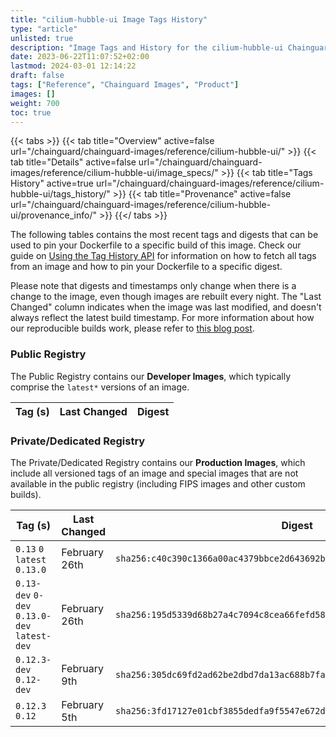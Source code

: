 ```yaml
---
title: "cilium-hubble-ui Image Tags History"
type: "article"
unlisted: true
description: "Image Tags and History for the cilium-hubble-ui Chainguard Image"
date: 2023-06-22T11:07:52+02:00
lastmod: 2024-03-01 12:14:22
draft: false
tags: ["Reference", "Chainguard Images", "Product"]
images: []
weight: 700
toc: true
---
```


{{< tabs >}}
{{< tab title="Overview" active=false url="/chainguard/chainguard-images/reference/cilium-hubble-ui/" >}}
{{< tab title="Details" active=false url="/chainguard/chainguard-images/reference/cilium-hubble-ui/image_specs/" >}}
{{< tab title="Tags History" active=true url="/chainguard/chainguard-images/reference/cilium-hubble-ui/tags_history/" >}}
{{< tab title="Provenance" active=false url="/chainguard/chainguard-images/reference/cilium-hubble-ui/provenance_info/" >}}
{{</ tabs >}}

The following tables contains the most recent tags and digests that can be used to pin your Dockerfile to a specific build of this image. Check our guide on [Using the Tag History API](/chainguard/chainguard-images/using-the-tag-history-api/) for information on how to fetch all tags from an image and how to pin your Dockerfile to a specific digest.

Please note that digests and timestamps only change when there is a change to the image, even though images are rebuilt every night. The "Last Changed" column indicates when the image was last modified, and doesn't always reflect the latest build timestamp. For more information about how our reproducible builds work, please refer to [this blog post](https://www.chainguard.dev/unchained/reproducing-chainguards-reproducible-image-builds).

### Public Registry
The Public Registry contains our **Developer Images**, which typically comprise the `latest*` versions of an image.

| Tag (s) | Last Changed | Digest |
|---------|--------------|--------|


### Private/Dedicated Registry
The Private/Dedicated Registry contains our **Production Images**, which include all versioned tags of an image and special images that are not available in the public registry (including FIPS images and other custom builds).

| Tag (s)                                       | Last Changed  | Digest                                                                    |
|-----------------------------------------------|---------------|---------------------------------------------------------------------------|
|  `0.13` `0` `latest` `0.13.0`                 | February 26th | `sha256:c40c390c1366a00ac4379bbce2d643692b088c0ab881fe0930d621a4c31bfd78` |
|  `0.13-dev` `0-dev` `0.13.0-dev` `latest-dev` | February 26th | `sha256:195d5339d68b27a4c7094c8cea66fefd585a43b4245fa13e43a5f9033fa7b5c9` |
|  `0.12.3-dev` `0.12-dev`                      | February 9th  | `sha256:305dc69fd2ad62be2dbd7da13ac688b7fa77cfa67188f6c22f45d43fae7998b8` |
|  `0.12.3` `0.12`                              | February 5th  | `sha256:3fd17127e01cbf3855dedfa9f5547e672d8703a1df62bf179f340b2e653a04e2` |

